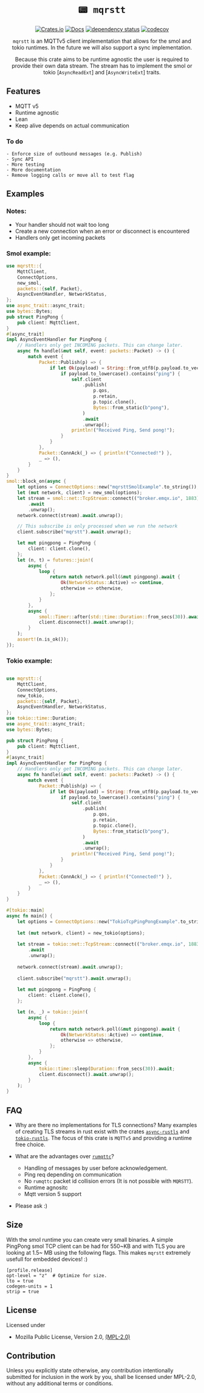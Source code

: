<div align="center">

# `📟 mqrstt`

[![Crates.io](https://img.shields.io/crates/v/mqrstt.svg)](https://crates.io/crates/mqrstt)
[![Docs](https://docs.rs/mqrstt/badge.svg)](https://docs.rs/mqrstt)
[![dependency status](https://deps.rs/repo/github/GunnarMorrigan/mqrstt/status.svg)](https://deps.rs/repo/github/GunnarMorrigan/mqrstt)
[![codecov](https://codecov.io/github/GunnarMorrigan/mqrstt/branch/main/graph/badge.svg)](https://app.codecov.io/gh/GunnarMorrigan/mqrstt)

`mqrstt` is an MQTTv5 client implementation that allows for the smol and tokio runtimes. In the future we will also support a sync implementation.

Because this crate aims to be runtime agnostic the user is required to provide their own data stream.
The stream has to implement the smol or tokio [`AsyncReadExt`] and [`AsyncWriteExt`] traits.

</div>

## Features
  - MQTT v5
  - Runtime agnostic
  - Lean
  - Keep alive depends on actual communication
  
  ### To do
    - Enforce size of outbound messages (e.g. Publish)
    - Sync API
    - More testing
    - More documentation
    - Remove logging calls or move all to test flag

## Examples
  ### Notes:
  - Your handler should not wait too long
  - Create a new connection when an error or disconnect is encountered
  - Handlers only get incoming packets

### Smol example:
```rust
use mqrstt::{
    MqttClient,
    ConnectOptions,
    new_smol,
    packets::{self, Packet},
    AsyncEventHandler, NetworkStatus,
};
use async_trait::async_trait;
use bytes::Bytes;
pub struct PingPong {
    pub client: MqttClient,
}
#[async_trait]
impl AsyncEventHandler for PingPong {
    // Handlers only get INCOMING packets. This can change later.
    async fn handle(&mut self, event: packets::Packet) -> () {
        match event {
            Packet::Publish(p) => {
                if let Ok(payload) = String::from_utf8(p.payload.to_vec()) {
                    if payload.to_lowercase().contains("ping") {
                        self.client
                            .publish(
                                p.qos,
                                p.retain,
                                p.topic.clone(),
                                Bytes::from_static(b"pong"),
                            )
                            .await
                            .unwrap();
                        println!("Received Ping, Send pong!");
                    }
                }
            },
            Packet::ConnAck(_) => { println!("Connected!") },
            _ => (),
        }
    }
}
smol::block_on(async {
    let options = ConnectOptions::new("mqrsttSmolExample".to_string());
    let (mut network, client) = new_smol(options);
    let stream = smol::net::TcpStream::connect(("broker.emqx.io", 1883))
        .await
        .unwrap();
    network.connect(stream).await.unwrap();

    // This subscribe is only processed when we run the network
    client.subscribe("mqrstt").await.unwrap();

    let mut pingpong = PingPong {
        client: client.clone(),
    };
    let (n, t) = futures::join!(
        async {
            loop {
                return match network.poll(&mut pingpong).await {
                    Ok(NetworkStatus::Active) => continue,
                    otherwise => otherwise,
                };
            }
        },
        async {
            smol::Timer::after(std::time::Duration::from_secs(30)).await;
            client.disconnect().await.unwrap();
        }
    );
    assert!(n.is_ok());
});
```

### Tokio example:
```rust

use mqrstt::{
    MqttClient,
    ConnectOptions,
    new_tokio,
    packets::{self, Packet},
    AsyncEventHandler, NetworkStatus,
};
use tokio::time::Duration;
use async_trait::async_trait;
use bytes::Bytes;

pub struct PingPong {
    pub client: MqttClient,
}
#[async_trait]
impl AsyncEventHandler for PingPong {
    // Handlers only get INCOMING packets. This can change later.
    async fn handle(&mut self, event: packets::Packet) -> () {
        match event {
            Packet::Publish(p) => {
                if let Ok(payload) = String::from_utf8(p.payload.to_vec()) {
                    if payload.to_lowercase().contains("ping") {
                        self.client
                            .publish(
                                p.qos,
                                p.retain,
                                p.topic.clone(),
                                Bytes::from_static(b"pong"),
                            )
                            .await
                            .unwrap();
                        println!("Received Ping, Send pong!");
                    }
                }
            },
            Packet::ConnAck(_) => { println!("Connected!") },
            _ => (),
        }
    }
}

#[tokio::main]
async fn main() {
    let options = ConnectOptions::new("TokioTcpPingPongExample".to_string());
    
    let (mut network, client) = new_tokio(options);
    
    let stream = tokio::net::TcpStream::connect(("broker.emqx.io", 1883))
        .await
        .unwrap();
    
    network.connect(stream).await.unwrap();
    
    client.subscribe("mqrstt").await.unwrap();
    
    let mut pingpong = PingPong {
        client: client.clone(),
    };

    let (n, _) = tokio::join!(
        async {
            loop {
                return match network.poll(&mut pingpong).await {
                    Ok(NetworkStatus::Active) => continue,
                    otherwise => otherwise,
                };
            }
        },
        async {
            tokio::time::sleep(Duration::from_secs(30)).await;
            client.disconnect().await.unwrap();
        }
    );
}

```

## FAQ
 - Why are there no implementations for TLS connections?
   Many examples of creating TLS streams in rust exist with the crates [`async-rustls`](https://crates.io/crates/async-rustls) and [`tokio-rustls`](https://crates.io/crates/tokio-rustls). The focus of this crate is `MQTTv5` and providing a runtime free choice.  
  
- What are the advantages over [`rumqttc`](https://crates.io/crates/rumqttc)?
  - Handling of messages by user before acknowledgement.
  - Ping req depending on communication
  - No `rumqttc` packet id collision errors (It is not possible with `MQRSTT`).
  - Runtime agnositc 
  - Mqtt version 5 support

 - Please ask :)

## Size
With the smol runtime you can create very small binaries. A simple PingPong smol TCP client can be had for 550\~KB and with TLS you are looking at 1.5\~ MB using the following flags. This makes `mqrstt` extremely usefull for embedded devices! :)
```
[profile.release]
opt-level = "z"  # Optimize for size.
lto = true
codegen-units = 1
strip = true
```

## License
Licensed under

* Mozilla Public License, Version 2.0, [(MPL-2.0)](https://choosealicense.com/licenses/mpl-2.0/)

## Contribution

Unless you explicitly state otherwise, any contribution intentionally
submitted for inclusion in the work by you, shall be licensed under MPL-2.0, without any additional terms or
conditions.
